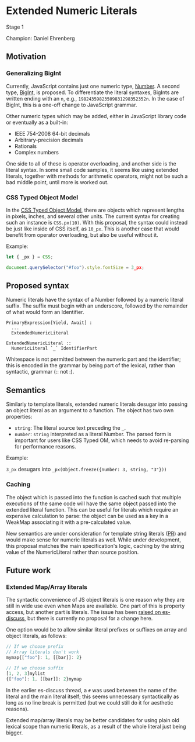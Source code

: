 # Extended Numeric Literals

Stage 1

Champion: Daniel Ehrenberg

## Motivation

### Generalizing BigInt

Currently, JavaScript contains just one numeric type, [Number](https://developer.mozilla.org/en-US/docs/Web/JavaScript/Reference/Global_Objects/Number). A second type, [BigInt](https://github.com/tc39/proposal-bigint), is proposed. To differentiate the literal syntaxes, BigInts are written ending with an `n`, e.g., `19824359823509831298352352n`. In the case of BigInt, this is a one-off change to JavaScript grammar.

Other numeric types which may be added, either in JavaScript library code or eventually as a built-in:
- IEEE 754-2008 64-bit decimals
- Arbitrary-precision decimals
- Rationals
- Complex numbers

One side to all of these is operator overloading, and another side is the literal syntax. In some small code samples, it seems like using extended literals, together with methods for arithmetic operators, might not be such a bad middle point, until more is worked out.

### CSS Typed Object Model

In the [CSS Typed Object Model](https://drafts.css-houdini.org/css-typed-om/#numeric-factory), there are objects which represent lengths in pixels, inches, and several other units. The current syntax for creating such an instance is `CSS.px(10)`. With this proposal, the syntax could instead be just like inside of CSS itself, as `10_px`. This is another case that would benefit from operator overloading, but also be useful without it.

Example:

```js
let { _px } = CSS;

document.querySelector("#foo").style.fontSize = 3_px;
```

## Proposed syntax

Numeric literals have the syntax of a Number followed by a numeric literal suffix. The suffix must begin with an underscore, followed by the remainder of what would form an Identifier.

```
PrimaryExpression[Yield, Await] :
  ...
  ExtendedNumericLiteral

ExtendedNumericLiteral ::
  NumericLiteral `_` IdentifierPart
```

Whitespace is not permitted between the numeric part and the identifier; this is encoded in the grammar by being part of the lexical, rather than syntactic, grammar (:: not :).

## Semantics

Similarly to template literals, extended numeric literals desugar into passing an object literal as an argument to a function. The object has two own properties:
- `string`: The literal source text preceding the `_`.
- `number`: `string` interpreted as a literal Number. The parsed form is important for users like CSS Typed OM, which needs to avoid re-parsing for performance reasons.

Example:

`3_px` desugars into `_px(Object.freeze({number: 3, string, "3"}))`

### Caching

The object which is passed into the function is cached such that multiple executions of the same code will have the same object passed into the extended literal function. This can be useful for literals which require an expensive calculation to parse: the object can be used as a key in a WeakMap associating it with a pre-calculated value.

New semantics are under consideration for template string literals ([PR](https://github.com/tc39/ecma262/pull/890)) and would make sense for numeric literals as well. While under development, this proposal matches the main specification's logic, caching by the string value of the NumericLiteral rather than source position.

## Future work

### Extended Map/Array literals

The syntactic convenience of JS object literals is one reason why they are still in wide use even when Maps are available. One part of this is property access, but another part is literals. The issue has been [raised on es-discuss](https://esdiscuss.org/topic/map-literal), but there is currently no proposal for a change here.

One option would be to allow similar literal prefixes or suffixes on array and object literals, as follows:

```js
// If we choose prefix
// Array literals don't work
mymap{["foo"]: 1, [[bar]]: 2}

// If we choose suffix
[1, 2, 3]mylist
{["foo"]: 1, [[bar]]: 2}mymap
```

In the earlier es-discuss thread, a `#` was used between the name of the literal and the main literal itself; this seems unnecessary syntactically as long as no line break is permitted (but we could still do it for aesthetic reasons).

Extended map/array literals may be better candidates for using plain old lexical scope than numeric literals, as a result of the whole literal just being bigger.
